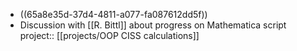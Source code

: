 - ((65a8e35d-37d4-4811-a077-fa087612dd5f))
- Discussion with [[R. Bittl]] about progress on Mathematica script
  project:: [[projects/OOP CISS calculations]]